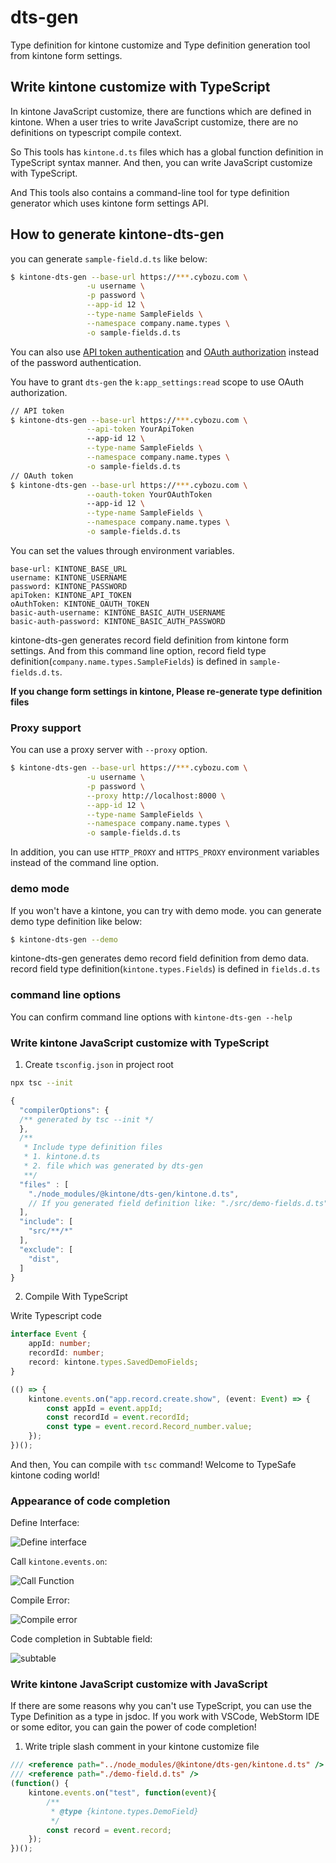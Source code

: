 # dts-gen

Type definition for kintone customize and
Type definition generation tool from kintone form settings.


## Write kintone customize with TypeScript

In kintone JavaScript customize, there are functions which are defined in kintone.
When a user tries to write JavaScript customize, there are no definitions on typescript compile context.

So This tools has `kintone.d.ts` files which has a global function definition in TypeScript syntax manner. And then, you can write JavaScript customize with TypeScript.

And This tools also contains a command-line tool for type definition generator which
uses kintone form settings API.

## How to generate kintone-dts-gen

you can generate `sample-field.d.ts` like below:

```bash
$ kintone-dts-gen --base-url https://***.cybozu.com \
                 -u username \
                 -p password \
                 --app-id 12 \
                 --type-name SampleFields \
                 --namespace company.name.types \
                 -o sample-fields.d.ts
```

You can also use [API token authentication](https://developer.kintone.io/hc/en-us/articles/212495188#APItokenAuth) and [OAuth authorization](https://developer.kintone.io/hc/en-us/articles/360001562353-How-to-add-OAuth-clients) instead of the password authentication.

You have to grant `dts-gen` the `k:app_settings:read` scope to use OAuth authorization.

```bash
// API token
$ kintone-dts-gen --base-url https://***.cybozu.com \
                 --api-token YourApiToken
                 --app-id 12 \
                 --type-name SampleFields \
                 --namespace company.name.types \
                 -o sample-fields.d.ts
// OAuth token
$ kintone-dts-gen --base-url https://***.cybozu.com \
                 --oauth-token YourOAuthToken
                 --app-id 12 \
                 --type-name SampleFields \
                 --namespace company.name.types \
                 -o sample-fields.d.ts
```


You can set the values through environment variables.

```
base-url: KINTONE_BASE_URL
username: KINTONE_USERNAME
password: KINTONE_PASSWORD
apiToken: KINTONE_API_TOKEN
oAuthToken: KINTONE_OAUTH_TOKEN
basic-auth-username: KINTONE_BASIC_AUTH_USERNAME
basic-auth-password: KINTONE_BASIC_AUTH_PASSWORD
```

kintone-dts-gen generates record field definition from kintone form settings.
And from this command line option, record field type definition(`company.name.types.SampleFields`)
is defined in `sample-fields.d.ts`.

**If you change form settings in kintone, Please re-generate type definition files**

### Proxy support

You can use a proxy server with `--proxy` option.

```bash
$ kintone-dts-gen --base-url https://***.cybozu.com \
                 -u username \
                 -p password \
                 --proxy http://localhost:8000 \
                 --app-id 12 \
                 --type-name SampleFields \
                 --namespace company.name.types \
                 -o sample-fields.d.ts
```

In addition, you can use `HTTP_PROXY` and `HTTPS_PROXY` environment variables instead of the command line option.

### demo mode
If you won't have a kintone, you can try with demo mode.
you can generate demo type definition like below:

```bash
$ kintone-dts-gen --demo
```

kintone-dts-gen generates demo record field definition from demo data.
record field type definition(`kintone.types.Fields`)  is defined in `fields.d.ts`

### command line options
You can confirm command line options with `kintone-dts-gen --help`

### Write kintone JavaScript customize with TypeScript

1. Create `tsconfig.json` in project root

```bash
npx tsc --init
```

```javascript
{
  "compilerOptions": {
  /** generated by tsc --init */
  },
  /**
   * Include type definition files
   * 1. kintone.d.ts
   * 2. file which was generated by dts-gen
   **/
  "files" : [
    "./node_modules/@kintone/dts-gen/kintone.d.ts",
    // If you generated field definition like: "./src/demo-fields.d.ts"
  ],
  "include": [
    "src/**/*"
  ],
  "exclude": [
    "dist",
  ]
}
```

2. Compile With TypeScript

Write Typescript code

```typescript
interface Event {
    appId: number;
    recordId: number;
    record: kintone.types.SavedDemoFields;
}

(() => {
    kintone.events.on("app.record.create.show", (event: Event) => {
        const appId = event.appId;
        const recordId = event.recordId;
        const type = event.record.Record_number.value;
    });
})();
```

And then, You can compile with `tsc` command!
Welcome to TypeSafe kintone coding world!

### Appearance of code completion

Define Interface:

![Define interface](typescript-interface.gif)

Call `kintone.events.on`:

![Call Function](call-function.gif)

Compile Error:

![Compile error](compile-error.gif)

Code completion in Subtable field: 

![subtable](subtable.gif)

### Write kintone JavaScript customize with JavaScript

If there are some reasons why you can't use TypeScript, you can use the Type Definition as a type in jsdoc.
If you work with VSCode, WebStorm IDE or some editor, you can gain the power of code completion!

1. Write triple slash comment in your kintone customize file
```javascript
/// <reference path="../node_modules/@kintone/dts-gen/kintone.d.ts" />
/// <reference path="./demo-field.d.ts" />
(function() {
    kintone.events.on("test", function(event){
        /**
         * @type {kintone.types.DemoField}
         */
        const record = event.record;
    });
})();
```
